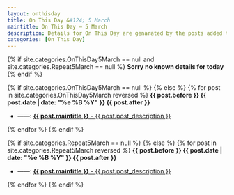 ```yaml
---
layout: onthisday
title: On This Day &#124; 5 March
maintitle: On This Day — 5 March
description: Details for On This Day are genarated by the posts added to the website so the content is subject to changes/updates over time.
categories: [On This Day]
---
```


{% if site.categories.OnThisDay5March == null and site.categories.Repeat5March == null %}
<strong>Sorry no known details for today</strong>
{% endif %}

{% if site.categories.OnThisDay5March == null %}
{% else %}
{% for post in site.categories.OnThisDay5March reversed %}
<strong>{{ post.before }} {{ post.date | date: "%e %B %Y" }} {{ post.after }}</strong>
<ul>
<li> ——: <a href="{{ post.url }}"><strong>{{ post.maintitle }}</strong> - {{ post.post_description }}</a></li>
</ul>
{% endfor %}
{% endif %}

{% if site.categories.Repeat5March == null %}
{% else %}
{% for post in site.categories.Repeat5March reversed %}
<strong>{{ post.before }} {{ post.date | date: "%e %B %Y" }} {{ post.after }}</strong>
<ul>
<li> ——: <a href="{{ post.url }}"><strong>{{ post.maintitle }}</strong> - {{ post.post_description }}</a></li>
</ul>
{% endfor %}
{% endif %}
